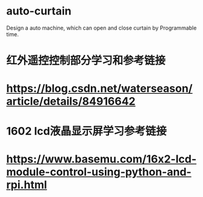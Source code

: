# auto-curtain
Design a auto machine, which can open and close curtain by Programmable time.

# 红外遥控控制部分学习和参考链接
# https://blog.csdn.net/waterseason/article/details/84916642

# 1602 lcd液晶显示屏学习参考链接
# https://www.basemu.com/16x2-lcd-module-control-using-python-and-rpi.html
